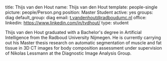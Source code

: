 title: Thijs van den Hout
name: Thijs van den Hout
template: people-single
picture: people/Person.png
position: Master Student
active: yes
groups: diag
default_group: diag
email: t.vandenhout@radboudumc.nl
office: 
linkedin: https://www.linkedin.com/in/tvdhout/
type: student

Thijs van den Hout graduated with a Bachelor's degree in Artificial Intelligence from the Radboud University Nijmegen. He is currently carrying out his Master thesis research on automatic segmentation of muscle and fat tissue in 3D CT images for body composition assessment under supervision of Nikolas Lessmann at the Diagnostic Image Analysis Group.